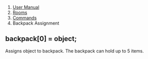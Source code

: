 <ol class="breadcrumb">
  <!-- <li><a href="#/">Rowdy Red's Java Adventures</a></li> -->
  <li><a href="#/docs/manual">User Manual</a></li>
  <li><a href="#/docs/rooms">Rooms</a></li>
  <li><a href="#/docs/commands">Commands</a></li>
  <li class="active">Backpack Assignment</li>
</ol>

##  backpack[0] = object;


Assigns object to backpack. The backpack can hold up to 5 items.

